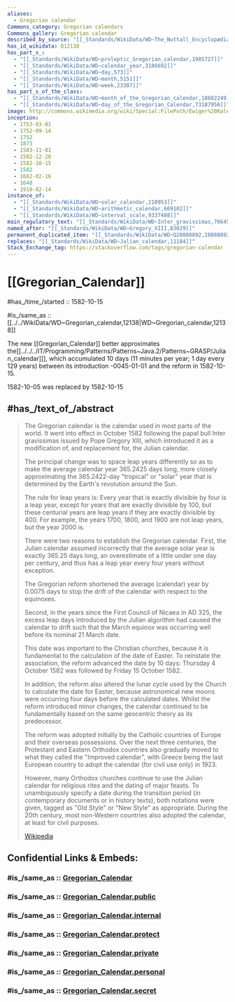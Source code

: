 ```yaml
---
aliases:
  - Gregorian calendar
Commons_category: Gregorian calendars
Commons_gallery: Gregorian calendar
described_by_source: "[[_Standards/WikiData/WD~The_Nuttall_Encyclopædia,3181656]]"
has_id_wikidata: Q12138
has_part_s_:
  - "[[_Standards/WikiData/WD~proleptic_Gregorian_calendar,1985727]]"
  - "[[_Standards/WikiData/WD~calendar_year,3186692]]"
  - "[[_Standards/WikiData/WD~day,573]]"
  - "[[_Standards/WikiData/WD~month,5151]]"
  - "[[_Standards/WikiData/WD~week,23387]]"
has_part_s_of_the_class:
  - "[[_Standards/WikiData/WD~month_of_the_Gregorian_calendar,18602249]]"
  - "[[_Standards/WikiData/WD~day_of_the_Gregorian_Calendar,73187956]]"
image: http://commons.wikimedia.org/wiki/Special:FilePath/Ewiger%20Kalender%20gregorianisch.png
inception:
  - 1753-03-01
  - 1752-09-14
  - 1752
  - 1873
  - 1583-11-01
  - 1582-12-20
  - 1582-10-15
  - 1582
  - 1682-02-16
  - 1648
  - 1918-02-14
instance_of:
  - "[[_Standards/WikiData/WD~solar_calendar,210953]]"
  - "[[_Standards/WikiData/WD~arithmetic_calendar,669102]]"
  - "[[_Standards/WikiData/WD~interval_scale,9337488]]"
main_regulatory_text: "[[_Standards/WikiData/WD~Inter_gravissimas,766456]]"
named_after: "[[_Standards/WikiData/WD~Gregory_XIII,83029]]"
permanent_duplicated_item: "[[_Standards/WikiData/WD~Q28088892,28088892]]"
replaces: "[[_Standards/WikiData/WD~Julian_calendar,11184]]"
Stack_Exchange_tag: https://stackoverflow.com/tags/gregorian-calendar
---
```


# [[Gregorian_Calendar]] 

#has_/time_/started :: 1582-10-15 

#is_/same_as :: [[../../WikiData/WD~Gregorian_calendar,12138|WD~Gregorian_calendar,12138]] 

The new [[Gregorian_Calendar]] better approximates the[[../../../IT/Programming/Patterns/Patterns~Java.2/Patterns~GRASP/Julian_calendar]]], 
which accumulated 10 days (11 minutes per year; 1 day every 129 years) 
between its introduction -0045-01-01 and the reform in 1582-10-15. 

1582-10-05 was replaced by 1582-10-15 


## #has_/text_of_/abstract  


> The Gregorian calendar is the calendar used in most parts of the world. 
> It went into effect in October 1582 following the papal bull Inter gravissimas issued by Pope Gregory XIII, 
> which introduced it as a modification of, and replacement for, the Julian calendar. 
> 
> The principal change was to space leap years differently 
> so as to make the average calendar year 365.2425 days long, 
> more closely approximating the 365.2422-day "tropical" or "solar" year 
> that is determined by the Earth's revolution around the Sun.
>
> The rule for leap years is:
> Every year that is exactly divisible by four is a leap year, except for years that are exactly divisible by 100, 
> but these centurial years are leap years if they are exactly divisible by 400. For example, the years 1700, 1800, and 1900 are not leap years, but the year 2000 is.
>
> There were two reasons to establish the Gregorian calendar. 
> First, the Julian calendar assumed incorrectly that the average solar year is exactly 365.25 days long, 
> an overestimate of a little under one day per century, 
> and thus has a leap year every four years without exception. 
> 
> The Gregorian reform shortened the average (calendar) year by 0.0075 days 
> to stop the drift of the calendar with respect to the equinoxes. 
> 
> Second, in the years since the First Council of Nicaea in AD 325, 
> the excess leap days introduced by the Julian algorithm had caused the calendar to drift such 
> that the March equinox was occurring well before its nominal 21 March date. 
> 
> This date was important to the Christian churches, because it is fundamental to the calculation of the date of Easter. 
> To reinstate the association, the reform advanced the date by 10 days: 
> Thursday 4 October 1582 was followed by Friday 15 October 1582. 
> 
> In addition, the reform also altered the lunar cycle used by the Church to calculate the date for Easter, 
> because astronomical new moons were occurring four days before the calculated dates. 
> Whilst the reform introduced minor changes, 
> the calendar continued to be fundamentally based on the same geocentric theory as its predecessor.
>
> The reform was adopted initially by the Catholic countries of Europe and their overseas possessions. 
> Over the next three centuries, 
> the Protestant and Eastern Orthodox countries also gradually moved to what they called the "Improved calendar", 
> with Greece being the last European country to adopt the calendar (for civil use only) in 1923. 
> 
> However, many Orthodox churches continue to use the Julian calendar for religious rites and the dating of major feasts. 
> To unambiguously specify a date during the transition period (in contemporary documents or in history texts), 
> both notations were given, tagged as "Old Style" or "New Style" as appropriate. 
> During the 20th century, most non-Western countries also adopted the calendar, at least for civil purposes.
>
> [Wikipedia](https://en.wikipedia.org/wiki/Gregorian%20calendar) 


## Confidential Links & Embeds: 

### #is_/same_as :: [Gregorian_Calendar](/_Standards/ISO/Calendar/Gregorian_Calendar.md) 

### #is_/same_as :: [Gregorian_Calendar.public](/_public/ISO/Calendar/Gregorian_Calendar.public.md) 

### #is_/same_as :: [Gregorian_Calendar.internal](/_internal/ISO/Calendar/Gregorian_Calendar.internal.md) 

### #is_/same_as :: [Gregorian_Calendar.protect](/_protect/ISO/Calendar/Gregorian_Calendar.protect.md) 

### #is_/same_as :: [Gregorian_Calendar.private](/_private/ISO/Calendar/Gregorian_Calendar.private.md) 

### #is_/same_as :: [Gregorian_Calendar.personal](/_personal/ISO/Calendar/Gregorian_Calendar.personal.md) 

### #is_/same_as :: [Gregorian_Calendar.secret](/_secret/ISO/Calendar/Gregorian_Calendar.secret.md)

